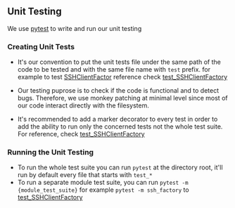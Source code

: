 ## Unit Testing

We use [pytest](https://docs.pytest.org/en/latest/) to write and run our unit testing

### Creating Unit Tests

- It's our convention to put the unit tests file under the same path of the code to be tested and with the same file name with `test` prefix. for example to test [SSHClientFactor](https://github.com/Jumpscale/core9/blob/master/JumpScale9/clients/ssh/SSHClientFactory.py) reference check [test_SSHClientFactory](https://github.com/Jumpscale/core9/blob/master/JumpScale9/clients/ssh/test_SSHClientFactory.py)

- Our testing puprose is to check if the code is functional and to detect bugs. Therefore, we use monkey patching at minimal level since most of our code interact directly with the filesystem.

- It's recommended to add a marker decorator to every test in order to add the ability to run only the concerned tests not the whole test suite.
For reference, check [test_SSHClientFactory](https://github.com/Jumpscale/core9/blob/master/JumpScale9/clients/ssh/test_SSHClientFactory.py#L51)


### Running the Unit Testing

- To run the whole test suite you can run `pytest` at the directory root, it'll run by default every file that starts with `test_*`
- To run a separate module test suite, you can run `pytest -m {module_test_suite}` for example `pytest -m ssh_factory` to [test_SSHClientFactory](https://github.com/Jumpscale/core9/blob/master/JumpScale9/clients/ssh/test_SSHClientFactory.py)

